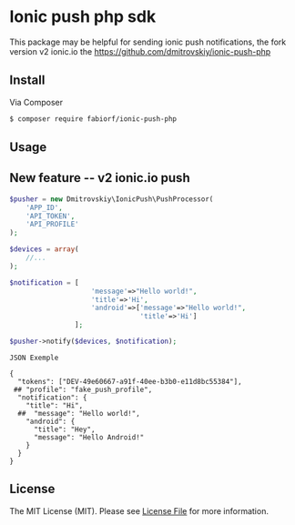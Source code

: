 # Ionic push php sdk

This package may be helpful for sending ionic push notifications, the fork version v2 ionic.io the https://github.com/dmitrovskiy/ionic-push-php

## Install

Via Composer

``` bash
$ composer require fabiorf/ionic-push-php
```

## Usage
## New feature -- v2 ionic.io push
``` php
$pusher = new Dmitrovskiy\IonicPush\PushProcessor(
    'APP_ID',
    'API_TOKEN',
    'API_PROFILE'
);

$devices = array(
    //...
);

$notification = [
                    'message'=>"Hello world!",
                    'title'=>'Hi',
                    'android'=>['message'=>"Hello world!",
                                'title'=>'Hi']
                ];

$pusher->notify($devices, $notification);
```

```
JSON Exemple

{
  "tokens": ["DEV-49e60667-a91f-40ee-b3b0-e11d8bc55384"],
 ## "profile": "fake_push_profile",
  "notification": {
    "title": "Hi",
  ##  "message": "Hello world!",
    "android": {
      "title": "Hey",
      "message": "Hello Android!"
    }
  }
}
```
## License

The MIT License (MIT). Please see [License File](LICENSE.md) for more information.
